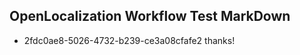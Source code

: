 ## OpenLocalization Workflow Test MarkDown
* 2fdc0ae8-5026-4732-b239-ce3a08cfafe2 thanks!

<!--HONumber=Sep16_HO1-->


